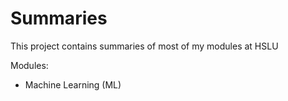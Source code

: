 # Summaries

This project contains summaries of most of my modules at HSLU

Modules:

- Machine Learning (ML)
